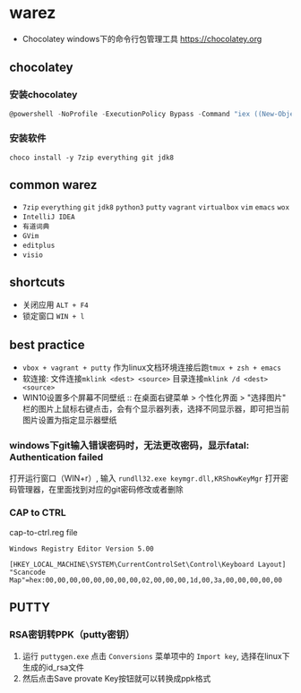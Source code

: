 warez
=====

- Chocolatey windows下的命令行包管理工具 https://chocolatey.org

chocolatey
----------

### 安装chocolatey

```powershell
@powershell -NoProfile -ExecutionPolicy Bypass -Command "iex ((New-Object System.Net.WebClient).DownloadString('https://chocolatey.org/install.ps1'))" && SET "PATH=%PATH%;%ALLUSERSPROFILE%\chocolatey\bin"
```

### 安装软件

`choco install -y 7zip everything git jdk8`


common warez
------------
- `7zip` `everything` `git` `jdk8` `python3` `putty` `vagrant` `virtualbox` `vim` `emacs` `wox`
- `IntelliJ IDEA`
- `有道词典`
- `GVim`
- `editplus`
- `visio`

shortcuts
----------
- 关闭应用 `ALT + F4`
- 锁定窗口 `WIN + l`


best practice
-------------
- `vbox + vagrant + putty` 作为linux文档环境连接后跑`tmux + zsh + emacs`
- 软连接: 文件连接`mklink <dest> <source>` 目录连接`mklink /d <dest> <source>`
- WIN10设置多个屏幕不同壁纸 :: 在桌面右键菜单 > 个性化界面 > "选择图片" 栏的图片上鼠标右键点击，会有个显示器列表，选择不同显示器，即可把当前图片设置为指定显示器壁纸


### windows下git输入错误密码时，无法更改密码，显示fatal: Authentication failed
打开运行窗口（WIN+r）, 输入 `rundll32.exe keymgr.dll,KRShowKeyMgr` 打开密码管理器，在里面找到对应的git密码修改或者删除


### CAP to CTRL

cap-to-ctrl.reg file

``` reg
Windows Registry Editor Version 5.00

[HKEY_LOCAL_MACHINE\SYSTEM\CurrentControlSet\Control\Keyboard Layout]
"Scancode Map"=hex:00,00,00,00,00,00,00,00,02,00,00,00,1d,00,3a,00,00,00,00,00
```


PUTTY
------

### RSA密钥转PPK（putty密钥）
1. 运行 `puttygen.exe` 点击 `Conversions` 菜单项中的 `Import key`, 选择在linux下生成的id_rsa文件
2. 然后点击Save provate Key按钮就可以转换成ppk格式
